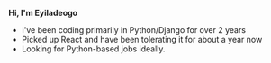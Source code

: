 **Hi, I'm Eyiladeogo**
  * I've been coding primarily in Python/Django for over 2 years
  * Picked up React and have been tolerating it for about a year now 
  * Looking for Python-based jobs ideally.
